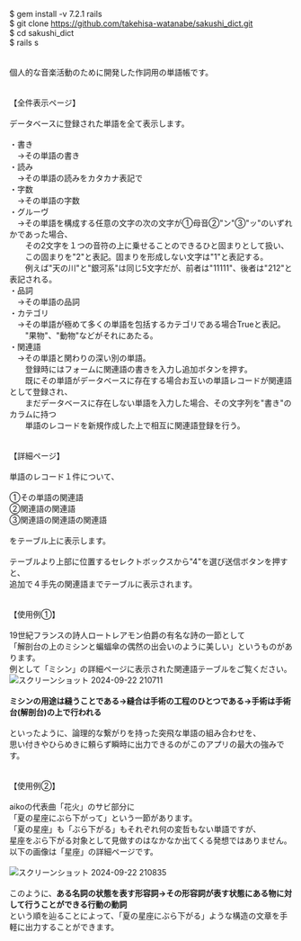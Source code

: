 $ gem install -v 7.2.1 rails<br>
$ git clone https://github.com/takehisa-watanabe/sakushi_dict.git<br>
$ cd sakushi_dict<br>
$ rails s<br>
<br>
<br>個人的な音楽活動のために開発した作詞用の単語帳です。
<br>
<br>
<br>【全件表示ページ】
<br>
<br>データベースに登録された単語を全て表示します。
<br>
<br>・書き
<br>　→その単語の書き
<br>・読み
<br>　→その単語の読みをカタカナ表記で
<br>・字数
<br>　→その単語の字数
<br>・グルーヴ
<br>　→その単語を構成する任意の文字の次の文字が①母音②"ン"③"ッ"のいずれかであった場合、
<br>　　その2文字を１つの音符の上に乗せることのできるひと固まりとして扱い、
<br>　　この固まりを"2"と表記。固まりを形成しない文字は"1"と表記する。
<br>　　例えば"天の川"と"銀河系"は同じ5文字だが、前者は"11111"、後者は"212"と表記される。
<br>・品詞
<br>　→その単語の品詞
<br>・カテゴリ
<br>　→その単語が極めて多くの単語を包括するカテゴリである場合Trueと表記。
<br>　　"果物"、"動物"などがそれにあたる。
<br>・関連語
<br>　→その単語と関わりの深い別の単語。
<br>　　登録時にはフォームに関連語の書きを入力し追加ボタンを押す。
<br>　　既にその単語がデータベースに存在する場合お互いの単語レコードが関連語として登録され、
<br>　　まだデータベースに存在しない単語を入力した場合、その文字列を"書き"のカラムに持つ
<br>　　単語のレコードを新規作成した上で相互に関連語登録を行う。
<br>
<br>
<br>【詳細ページ】
<br>
<br>単語のレコード１件について、
<br>
<br>①その単語の関連語
<br>②関連語の関連語
<br>③関連語の関連語の関連語
<br>
<br>をテーブル上に表示します。
<br>
<br>テーブルより上部に位置するセレクトボックスから"4"を選び送信ボタンを押すと、
<br>追加で４手先の関連語までテーブルに表示されます。
<br>
<br>
<br>【使用例①】
<br>
<br>19世紀フランスの詩人ロートレアモン伯爵の有名な詩の一節として
<br>「解剖台の上のミシンと蝙蝠傘の偶然の出会いのように美しい」というものがあります。
<br>例として「ミシン」の詳細ページに表示された関連語テーブルをご覧ください。
<br>![スクリーンショット 2024-09-22 210711](https://github.com/user-attachments/assets/2323ddeb-ef3b-4b5d-993c-5c34367a58ec)
<br>
<br><b>ミシンの用途は縫うことである→縫合は手術の工程のひとつである→手術は手術台(解剖台)の上で行われる</b>
<br>
<br>といったように、論理的な繋がりを持った突飛な単語の組み合わせを、
<br>思い付きやひらめきに頼らず瞬時に出力できるのがこのアプリの最大の強みです。
<br>
<br>
<br>【使用例②】
<br>
<br>aikoの代表曲「花火」のサビ部分に
<br>「夏の星座にぶら下がって」という一節があります。
<br>「夏の星座」も「ぶら下がる」もそれぞれ何の変哲もない単語ですが、
<br>星座をぶら下がる対象として見做すのはなかなか出てくる発想ではありません。
<br>以下の画像は「星座」の詳細ページです。
<br>
<br>![スクリーンショット 2024-09-22 210835](https://github.com/user-attachments/assets/e5594ec3-c0c4-4ad4-af97-6609e5c03b1f)
<br>
<br>このように、<b>ある名詞の状態を表す形容詞→その形容詞が表す状態にある物に対して行うことができる行動の動詞</b>
<br>という順を辿ることによって、「夏の星座にぶら下がる」ような構造の文章を手軽に出力することができます。

